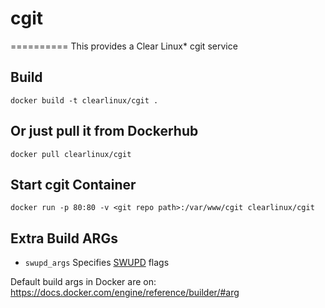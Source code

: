 # cgit
==========
This provides a Clear Linux* cgit service

Build
-----
```
docker build -t clearlinux/cgit .
```

Or just pull it from Dockerhub
---------------------------
```
docker pull clearlinux/cgit
```

Start cgit Container
-----------------------
```
docker run -p 80:80 -v <git repo path>:/var/www/cgit clearlinux/cgit
```

Extra Build ARGs
----------------
- ``swupd_args`` Specifies [SWUPD](https://clearlinux.org/documentation/swupdate_how_to_run_the_updater.html) flags

Default build args in Docker are on: https://docs.docker.com/engine/reference/builder/#arg
